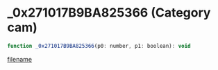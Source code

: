 # _0x271017B9BA825366 (Category cam)

```js
function _0x271017B9BA825366(p0: number, p1: boolean): void
```

[filename](_0x271017B9BA825366_m.md ':include')